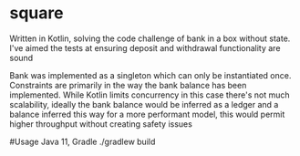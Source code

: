 # square

Written in Kotlin, solving the code challenge of bank in a box without state.
I've aimed the tests at ensuring deposit and withdrawal functionality are sound

Bank was implemented as a singleton which can only be instantiated once.
Constraints are primarily in the way the bank balance has been implemented. While Kotlin limits concurrency
in this case there's not much scalability, ideally the bank balance would be inferred as a ledger and a balance
inferred this way for a more performant model, this would permit higher throughput without creating safety issues

#Usage
Java 11, Gradle
./gradlew build